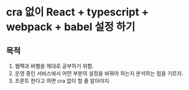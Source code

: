 # cra 없이 React + typescript + webpack + babel 설정 하기

## 목적

1. 웹팩과 바벨을 제대로 공부하기 위함.
2. 운영 중인 서비스에서 어떤 부분의 설정을 바꿔야 하는지 분석하는 힘을 기르자.
3. 프론트 한다고 하면 cra 없이 할 줄 알아야지
